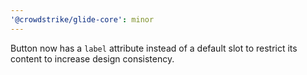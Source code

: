 ```yaml
---
'@crowdstrike/glide-core': minor
---
```


Button now has a `label` attribute instead of a default slot to restrict its content to increase design consistency.
